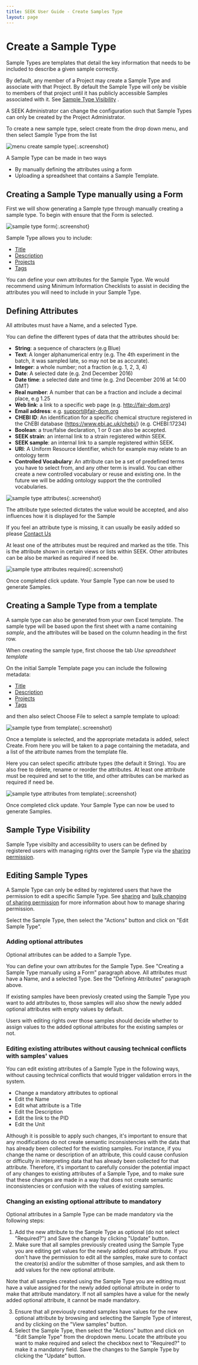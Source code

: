 ```yaml
---
title: SEEK User Guide - Create Samples Type
layout: page
---
```


# Create a Sample Type

Sample Types are templates that detail the key information that needs to be included to describe a given sample correctly.

By default, any member of a Project may create a Sample Type and associate with that Project. By default the Sample Type will only be visible to members of that
 project until it has publicly accessible Samples associated with it. See [Sample Type Visibility](#sample-type-visibility) .

A SEEK Administrator can change the configuration such that Sample Types can only be created by the Project Administrator.


To create a new sample type, select create from the drop down menu, and then select Sample Type from the list

![menu create sample type](/images/user-guide/samples/menu-create-sample-type.png){:.screenshot}

A Sample Type can be made in two ways

* By manually defining the attributes using a form
* Uploading a spreadsheet that contains a Sample Template.




## Creating a Sample Type manually using a Form

First we will show generating a Sample type through manually creating a sample type. To begin with ensure that the Form is selected.

![sample type form](/images/user-guide/samples/sample-type-form.png){:.screenshot}

Sample Type allows you to include:
 
* [Title](general-attributes.html#title)
* [Description](general-attributes.html#description)
* [Projects](general-attributes.html#projects)
* [Tags](general-attributes.html#tags)


You can define your own attributes for the Sample Type. 
We would recommend using Minimum Information Checklists to assist in deciding the attributes you will need to include in your Sample Type.

## Defining Attributes

All attributes must have a Name, and a selected Type. 


You can define the different types of data that the attributes should be:


* **String**: a sequence of characters (e.g Blue)
* **Text**: A longer alphanumerical entry (e.g. The 4th experiment in the batch, it was sampled late, so may not be as accurate). 
* **Integer**: a whole number; not a fraction (e.g. 1, 2, 3, 4)
* **Date**: A selected date (e.g. 2nd December 2016)
* **Date time**: a selected date and time (e.g. 2nd December 2016 at 14:00 GMT)
* **Real number**: A number that can be a fraction and include a decimal place, e.g 1.25
* **Web link**: a link to a specific web page (e.g. http://fair-dom.org)
* **Email address**: e.g. support@fair-dom.org
* **CHEBI ID**: An identification for a specific chemical structure registered in the ChEBI database (https://www.ebi.ac.uk/chebi/) (e.g. CHEBI:17234)
* **Boolean**: a true/false declaration, 1 or 0 can also be accepted.
* **SEEK strain**: an internal link to a strain registered within SEEK. 
* **SEEK sample**: an internal link to a sample registered within SEEK.  
* **URI**: A Uniform Resource Identifier, which for example may relate to an ontology term
* **Controlled Vocabulary**: An attribute can be a set of predefined terms you have to select from, and any other term is invalid. You can either create a new 
controlled vocabulary or reuse and existing one. In the future we will be adding ontology support the the controlled vocabularies.

![sample type attributes](/images/user-guide/samples/sample-type-attributes.png){:.screenshot}

The attribute type selected dictates the value would be accepted, and also influences how it is displayed for the Sample

If you feel an attribute type is missing, it can usually be easily added so please [Contact Us](/contacting-us.html)

At least one of the attributes must be required and marked as the title. This is the attribute shown in certain views or lists within SEEK.
Other attributes can be also be marked as required if need be.

![sample type attributes required](/images/user-guide/samples/sample-type-attributes-required.png){:.screenshot}

Once completed click update. Your Sample Type can now be used to generate Samples.

## Creating a Sample Type from a template

A sample type can also be generated from your own Excel template. The sample type will be based upon the first sheet with a
name containing _sample_, and the attributes will be based on the column heading in the first row.

When creating the sample type, first choose the tab _Use spreadsheet template_


On the initial Sample Template page you can include the following metadata:
 
* [Title](general-attributes.html#title)
* [Description](general-attributes.html#description)
* [Projects](general-attributes.html#projects)
* [Tags](general-attributes.html#tags)
 
and then also select Choose File to select a sample template to upload:

![sample type from template](/images/user-guide/samples/sample-type-from-template.png){:.screenshot}


Once a template is selected, and the appropriate metadata is added, select Create. 
From here you will be taken to a page containing the metadata, and a list of the attribute names from the template file.

Here you can select specific attribute types (the default it String). You are also free to delete, rename or reorder the attributes.
At least one attribute must be required and set to the title, and other attributes can be marked as required if need be.

![sample type attributes from template](/images/user-guide/samples/sample-type-attributes-from-template.png){:.screenshot}

Once completed click update. Your Sample Type can now be used to generate Samples.

## Sample Type Visibility

Sample Type visibilty and accessibility to users can be defined by registered users with managing rights over the Sample Type via the [sharing permission](general-attributes.html#sharing).

## Editing Sample Types

A Sample Type can only be edited by registered users that have the permission to edit a specific Sample Type. See [sharing](general-attributes.html#sharing) and [bulk changing of sharing permission](bulk-change-sharing-permission.html) for more information about how to manage sharing permission.

Select the Sample Type, then select the "Actions" button and click on "Edit Sample Type".

### Adding optional attributes

Optional attributes can be added to a Sample Type.

You can define your own attributes for the Sample Type. See "Creating a Sample Type manually using a Form" paragraph above.
All attributes must have a Name, and a selected Type. See the "Defining Attributes" paragraph above.

If existing samples have been previosly created using the Sample Type you want to add attributes to, those samples will also show the newly added optional attributes with empty values by default.

Users with editing rights over those samples should decide whether to assign values to the added optional attributes for the existing samples or not. <!--See editing samples: info missing-->

### Editing existing attributes without causing technical conflicts with samples' values

You can edit existing attributes of a Sample Type in the following ways, without causing technical conflicts that would trigger validation errors in the system.
* Change a mandatory attributes to optional
* Edit the Name
* Edit what attribute is a Title
* Edit the Description
* Edit the link to the PID
* Edit the Unit

Although it is possible to apply such changes, it's important to ensure that any modifications do not create semantic inconsistencies with the data that has already been collected for the existing samples. For instance, if you change the name or description of an attribute, this could cause confusion or difficulty in interpreting data that has already been collected for that attribute. Therefore, it's important to carefully consider the potential impact of any changes to existing attributes of a Sample Type, and to make sure that these changes are made in a way that does not create semantic inconsistencies or confusion with the values of existing samples.

### Changing an existing optional attribute to mandatory

Optional attributes in a Sample Type can be made mandatory via the following steps:
1. Add the new attribute to the Sample Type as optional (do not select "Required?") and Save the change by clicking "Update" button.
2. Make sure that all samples previously created using the Sample Type you are editing get values for the newly added optional attribute. If you don't have the permission to edit all the samples, make sure to contact the creator(s) and/or the submitter of those samples, and ask them to add values for the new optional attribute. 

Note that all samples created using the Sample Type you are editing must have a value assigned for the newly added optional attribute in order to make that attribute mandatory. If not all samples have a value for the newly added optional attribute, it cannot be made mandatory.

3. Ensure that all previously created samples have values for the new optional attribute by browsing and selecting the Sample Type of interest, and by clicking on the "View samples" button.
4. Select the Sample Type, then select the "Actions" button and click on "Edit Sample Type" from the dropdown menu. Locate the attribute you want to make required and select the checkbox next to "Required?" to make it a mandatory field. Save the changes to the Sample Type by clicking the "Update" button.


